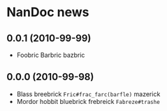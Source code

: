 # NanDoc news

## 0.0.1 (2010-99-99)

* Foobric Barbric bazbric

## 0.0.0 (2010-99-98)

* Blass breebrick `Fric#frac_farc(barfle)` mazerick
* Mordor hobbit bluebrick frebreick `Fabreze#trashe`
